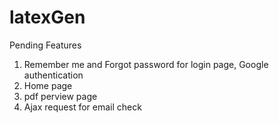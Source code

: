 # latexGen
Pending Features
1. Remember me and Forgot password for login page, Google authentication 
2. Home page 
3. pdf perview page
4. Ajax request for email check

